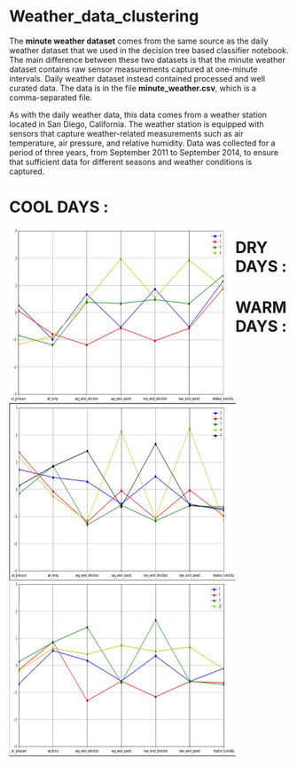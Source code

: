 # Weather_data_clustering


The **minute weather dataset** comes from the same source as the daily weather dataset that we used in the decision tree based classifier notebook. The main difference between these two datasets is that the minute weather dataset contains raw sensor measurements captured at one-minute intervals. Daily weather dataset instead contained processed and well curated data. The data is in the file **minute_weather.csv**, which is a comma-separated file.

As with the daily weather data, this data comes from a weather station located in San Diego, California. The weather station is equipped with sensors that capture weather-related measurements such as air temperature, air pressure, and relative humidity. Data was collected for a period of three years, from September 2011 to September 2014, to ensure that sufficient data for different seasons and weather conditions is captured.

# COOL DAYS :
<img align="left" alt="GIF" src="https://github.com/pranavrushi/Weather_data_clustering/blob/main/cool.jpg" width="408" height="318" />

# DRY DAYS :
<img align="left" alt="GIF" src="https://github.com/pranavrushi/Weather_data_clustering/blob/main/dry.jpg" width="408" height="318" />

# WARM DAYS :
<img align="left" alt="GIF" src="https://github.com/pranavrushi/Weather_data_clustering/blob/main/warm.jpg" width="408" height="318" />
